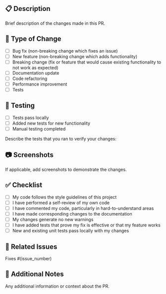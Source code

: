 ## 📋 Description
Brief description of the changes made in this PR.

## 🔄 Type of Change
- [ ] Bug fix (non-breaking change which fixes an issue)
- [ ] New feature (non-breaking change which adds functionality)
- [ ] Breaking change (fix or feature that would cause existing functionality to not work as expected)
- [ ] Documentation update
- [ ] Code refactoring
- [ ] Performance improvement
- [ ] Tests

## 🧪 Testing
- [ ] Tests pass locally
- [ ] Added new tests for new functionality
- [ ] Manual testing completed

Describe the tests that you ran to verify your changes:

## 📷 Screenshots
If applicable, add screenshots to demonstrate the changes.

## ✅ Checklist
- [ ] My code follows the style guidelines of this project
- [ ] I have performed a self-review of my own code
- [ ] I have commented my code, particularly in hard-to-understand areas
- [ ] I have made corresponding changes to the documentation
- [ ] My changes generate no new warnings
- [ ] I have added tests that prove my fix is effective or that my feature works
- [ ] New and existing unit tests pass locally with my changes

## 🔗 Related Issues
Fixes #(issue_number)

## 📝 Additional Notes
Any additional information or context about the PR.
